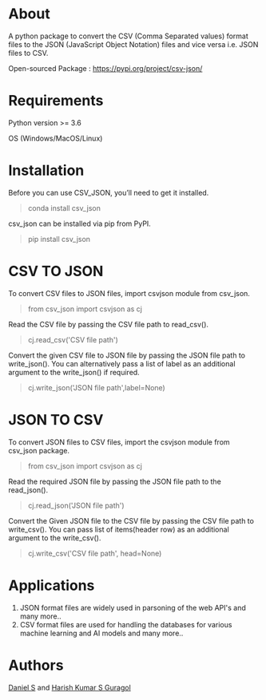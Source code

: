 # About

A python package to convert the CSV (Comma Separated values) format files to the JSON (JavaScript
Object Notation) files and vice versa i.e. JSON files to CSV.

 Open-sourced Package : https://pypi.org/project/csv-json/

# Requirements
 
 Python version >= 3.6

 OS (Windows/MacOS/Linux)

# Installation

Before you can use CSV_JSON, you’ll need to get it installed.

>conda install csv_json

csv_json can be installed via pip from PyPI.

>pip install csv_json

# CSV TO JSON
To convert CSV files to JSON files, import csvjson module from csv_json.

>from csv_json import csvjson as cj

Read the CSV file by passing the CSV file path to read_csv().

>cj.read_csv('CSV file path')

Convert the given CSV file to JSON file by passing the JSON file path to write_json().
You can alternatively pass a list of label as an additional argument to the write_json() if required.

>cj.write_json('JSON file path',label=None)

# JSON TO CSV 

To convert JSON files to CSV files, import the csvjson module from csv_json package.

>from csv_json import csvjson as cj

Read the required JSON file by passing the JSON file path to the read_json().

>cj.read_json('JSON file path') 

Convert the Given JSON file to the CSV file by passing the CSV file path to write_csv().
You can pass list of items(header row) as an additional argument to the write_csv().

>cj.write_csv('CSV file path', head=None)

# Applications

1. JSON format files are widely used in parsoning of the web API's and many more..
2. CSV format files are used for handling the databases for various machine learning and AI models and many more..

# Authors

[Daniel S](https://github.com/godisgreat) and [Harish Kumar S Guragol](https://github.com/HarishGuragol)

